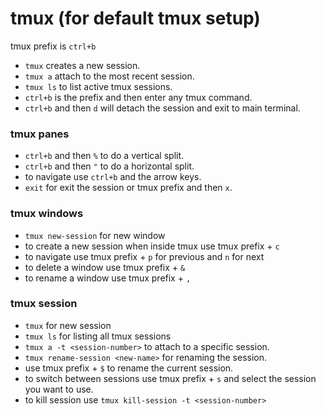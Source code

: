 # tmux (for default tmux setup)

tmux prefix is `ctrl+b`

- `tmux` creates a new session.
- `tmux a` attach to the most recent session.
- `tmux ls` to list active tmux sessions.
- `ctrl+b` is the prefix and then enter any tmux command.
- `ctrl+b` and then `d` will detach the session and exit to main terminal.

### tmux panes

- `ctrl+b` and then `%` to do a vertical split.
- `ctrl+b` and then `"` to do a horizontal split.
- to navigate use `ctrl+b` and the arrow keys.
- `exit` for exit the session or tmux prefix and then `x`.

### tmux windows

- `tmux new-session` for new window
- to create a new session when inside tmux use tmux prefix + `c`
- to navigate use tmux prefix + `p` for previous and `n` for next
- to delete a window use tmux prefix + `&`
- to rename a window use tmux prefix + `,`

### tmux session

- `tmux` for new session
- `tmux ls` for listing all tmux sessions
- `tmux a -t <session-number>` to attach to a specific session.
- `tmux rename-session <new-name>` for renaming the session.
- use tmux prefix + `$` to rename the current session.
- to switch between sessions use tmux prefix + `s` and select the session you want to use.
- to kill session use `tmux kill-session -t <session-number>`

